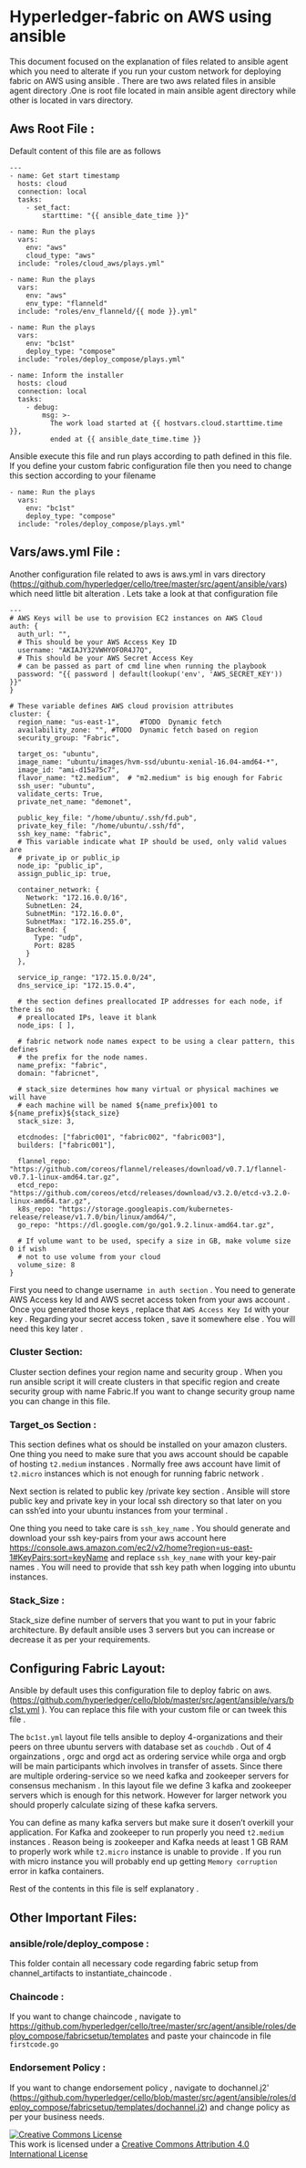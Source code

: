 # Hyperledger-fabric on AWS using ansible

This document focused on the explanation of  files related to ansible agent which you need to alterate 
if you run your custom network for deploying fabric on AWS using ansible .
There are two aws related files in ansible agent directory .One is root file located in main ansible
agent directory  while other is located in vars directory.

## Aws Root File :

Default content of this file are as follows

```
---
- name: Get start timestamp
  hosts: cloud
  connection: local
  tasks:
    - set_fact:
        starttime: "{{ ansible_date_time }}"

- name: Run the plays
  vars:
    env: "aws"
    cloud_type: "aws"
  include: "roles/cloud_aws/plays.yml"

- name: Run the plays
  vars:
    env: "aws"
    env_type: "flanneld"
  include: "roles/env_flanneld/{{ mode }}.yml"

- name: Run the plays
  vars:
    env: "bc1st"
    deploy_type: "compose"
  include: "roles/deploy_compose/plays.yml"

- name: Inform the installer
  hosts: cloud
  connection: local
  tasks:
    - debug:
        msg: >-
          The work load started at {{ hostvars.cloud.starttime.time }},
          ended at {{ ansible_date_time.time }}

```
Ansible execute this file and run plays according to path defined in this file.    
If you define your custom fabric configuration file then you need to change this section according 
to your filename

```
- name: Run the plays
  vars:
    env: "bc1st"
    deploy_type: "compose"
  include: "roles/deploy_compose/plays.yml"

```
## Vars/aws.yml File :
Another configuration file related to aws is aws.yml in vars directory 
(https://github.com/hyperledger/cello/tree/master/src/agent/ansible/vars)
which need little bit alteration . Lets take a look at that configuration file

```
---
# AWS Keys will be use to provision EC2 instances on AWS Cloud
auth: {
  auth_url: "",
  # This should be your AWS Access Key ID
  username: "AKIAJY32VWHYOFOR4J7Q",
  # This should be your AWS Secret Access Key
  # can be passed as part of cmd line when running the playbook
  password: "{{ password | default(lookup('env', 'AWS_SECRET_KEY')) }}"
}

# These variable defines AWS cloud provision attributes
cluster: {
  region_name: "us-east-1",     #TODO  Dynamic fetch
  availability_zone: "", #TODO  Dynamic fetch based on region
  security_group: "Fabric",

  target_os: "ubuntu",
  image_name: "ubuntu/images/hvm-ssd/ubuntu-xenial-16.04-amd64-*",
  image_id: "ami-d15a75c7",
  flavor_name: "t2.medium",  # "m2.medium" is big enough for Fabric
  ssh_user: "ubuntu",
  validate_certs: True,
  private_net_name: "demonet",

  public_key_file: "/home/ubuntu/.ssh/fd.pub",
  private_key_file: "/home/ubuntu/.ssh/fd",
  ssh_key_name: "fabric",
  # This variable indicate what IP should be used, only valid values are
  # private_ip or public_ip
  node_ip: "public_ip",
  assign_public_ip: true,

  container_network: {
    Network: "172.16.0.0/16",
    SubnetLen: 24,
    SubnetMin: "172.16.0.0",
    SubnetMax: "172.16.255.0",
    Backend: {
      Type: "udp",
      Port: 8285
    }
  },

  service_ip_range: "172.15.0.0/24",
  dns_service_ip: "172.15.0.4",

  # the section defines preallocated IP addresses for each node, if there is no
  # preallocated IPs, leave it blank
  node_ips: [ ],

  # fabric network node names expect to be using a clear pattern, this defines
  # the prefix for the node names.
  name_prefix: "fabric",
  domain: "fabricnet",

  # stack_size determines how many virtual or physical machines we will have
  # each machine will be named ${name_prefix}001 to ${name_prefix}${stack_size}
  stack_size: 3,

  etcdnodes: ["fabric001", "fabric002", "fabric003"],
  builders: ["fabric001"],

  flannel_repo: "https://github.com/coreos/flannel/releases/download/v0.7.1/flannel-v0.7.1-linux-amd64.tar.gz",
  etcd_repo: "https://github.com/coreos/etcd/releases/download/v3.2.0/etcd-v3.2.0-linux-amd64.tar.gz",
  k8s_repo: "https://storage.googleapis.com/kubernetes-release/release/v1.7.0/bin/linux/amd64/",
  go_repo: "https://dl.google.com/go/go1.9.2.linux-amd64.tar.gz",

  # If volume want to be used, specify a size in GB, make volume size 0 if wish
  # not to use volume from your cloud
  volume_size: 8
}

```
First you need to change username` in auth section` . You need to generate AWS Access key Id and 
AWS secret access token from your aws account . Once you generated those keys , replace that 
`AWS Access Key Id` with your key . 
Regarding your secret access token , save it somewhere else . You will need this key later .

### Cluster Section: 
Cluster section defines your region name and security group . 
When you run ansible script it will create clusters in that specific region and create security group 
with name Fabric.If you want to change security group name you can change in this file.

### Target_os Section : 
This section defines what os should be installed on your amazon clusters. One thing you need to make
sure that you aws account should be capable of hosting `t2.medium` instances . 
Normally free aws account have limit of `t2.micro` instances which is not enough for running fabric
network .

Next section is related to public key /private key section . Ansible will store public key and 
private key in your local ssh directory so that later on you can ssh’ed into your ubuntu instances 
from your terminal . 

One thing you need to take care is `ssh_key_name` . You should generate and download your 
ssh key-pairs from your aws account here https://console.aws.amazon.com/ec2/v2/home?region=us-east-1#KeyPairs:sort=keyName 
and replace `ssh_key_name` with your key-pair names . You will need to provide that ssh key path 
when logging into ubuntu instances.

### Stack_Size : 
Stack_size define number of servers that you want to put in your fabric architecture. By default 
ansible uses 3 servers but you can increase or decrease it as per your requirements.

## Configuring Fabric Layout:

Ansible by default uses this configuration file to deploy fabric on aws. 
(https://github.com/hyperledger/cello/blob/master/src/agent/ansible/vars/bc1st.yml ).
You can replace this file with your custom file or can  tweek this file .

The `bc1st.yml` layout file tells ansible to deploy 4-organizations and their peers on three 
ubuntu servers with database set as `couchdb` . Out of 4 orgainzations , orgc and orgd act as 
ordering service while orga and orgb will be main participants which involves in transfer of assets.
Since there are multiple ordering-service so we need kafka and zookeeper servers for consensus mechanism . 
In this layout file we define 3 kafka and zookeeper servers which is enough for this network. 
However for larger network you should properly calculate sizing of these kafka servers. 

You can define as many kafka servers but make sure it dosen’t overkill your application.
For Kafka and zookeeper to run properly  you need `t2.medium` instances . Reason being is zookeeper 
and Kafka needs at least 1 GB RAM to properly work while `t2.micro` instance is unable to provide . 
If you run with micro instance you will probably end up getting `Memory corruption` error in kafka 
containers.

Rest of the contents in this file is self explanatory .

## Other Important Files:

### ansible/role/deploy_compose : 
This folder contain all necessary code regarding fabric setup from channel_artifacts to instantiate_chaincode .

### Chaincode : 
If you want to change chaincode , navigate to https://github.com/hyperledger/cello/tree/master/src/agent/ansible/roles/deploy_compose/fabricsetup/templates 
and paste your chaincode in file `firstcode.go`

### Endorsement Policy : 
If you want to change endorsement policy , navigate to dochannel.j2' 
(https://github.com/hyperledger/cello/blob/master/src/agent/ansible/roles/deploy_compose/fabricsetup/templates/dochannel.j2) 
and change policy as per your business needs.

<a rel="license" href="http://creativecommons.org/licenses/by/4.0/"><img alt="Creative Commons License" style="border-width:0" src="https://i.creativecommons.org/l/by/4.0/88x31.png" /></a><br />This work is licensed under a <a rel="license" href="http://creativecommons.org/licenses/by/4.0/">Creative Commons Attribution 4.0 International License</a>


